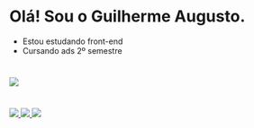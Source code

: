 # Olá! Sou o Guilherme Augusto. 
- Estou estudando front-end
- Cursando ads 2º semestre
 #
  <div>
   <a href='https://github.com/GuilhermeAugustodeSouza/guilhermeAugusto'>
    <img src='https://github-readme-stats.vercel.app/api?username=GuilhermeAugustodeSouza&show_icons=true&theme=dark&include_all_commits=true&counts_private=true'</>
  </div>
 
  #

 <div>
<img src= 'https://icongr.am/devicon/html5-original-wordmark.svg?size=66&color=currentColor'</img>
<img src= 'https://icongr.am/devicon/css3-original-wordmark.svg?size=66&color=currentColor'</img>
<img src= 'https://icongr.am/devicon/javascript-original.svg?size=54&color=currentColor' </img>
 </div>
